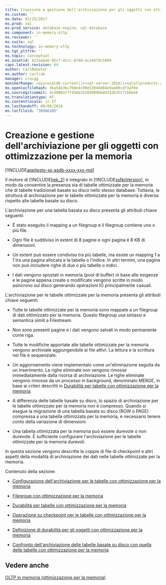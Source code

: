 ```yaml
---
title: Creazione e gestione dell'archiviazione per gli oggetti con ottimizzazione per la memoria | Microsoft Docs
ms.custom: ''
ms.date: 03/15/2017
ms.prod: sql
ms.prod_service: database-engine, sql-database
ms.component: in-memory-oltp
ms.reviewer: ''
ms.suite: sql
ms.technology: in-memory-oltp
ms.tgt_pltfrm: ''
ms.topic: conceptual
ms.assetid: 622aabe6-95c7-42cc-8768-ac2e679c5089
caps.latest.revision: 64
author: CarlRabeler
ms.author: carlrab
manager: craigg
monikerRange: =azuresqldb-current||>=sql-server-2016||=sqlallproducts-allversions||>=sql-server-linux-2017
ms.openlocfilehash: 3ba54b3bc7b8e4c99e53049d84e9ae89cdf3af04
ms.sourcegitcommit: 4cd008a77f456b35204989bbdd31db352716bbe6
ms.translationtype: HT
ms.contentlocale: it-IT
ms.lasthandoff: 08/06/2018
ms.locfileid: "39566105"
---
```

# <a name="creating-and-managing-storage-for-memory-optimized-objects"></a>Creazione e gestione dell'archiviazione per gli oggetti con ottimizzazione per la memoria
[!INCLUDE[appliesto-ss-asdb-xxxx-xxx-md](../../includes/appliesto-ss-asdb-xxxx-xxx-md.md)]

  Il motore di [!INCLUDE[hek_2](../../includes/hek-2-md.md)] è integrato in [!INCLUDE[ssNoVersion](../../includes/ssnoversion-md.md)], in modo da consentire la presenza sia di tabelle ottimizzate per la memoria che di tabelle tradizionali basate su disco nello stesso database. Tuttavia, la struttura di archiviazione per le tabelle ottimizzate per la memoria è diversa rispetto alle tabelle basate su disco.  
  
 L'archiviazione per una tabella basata su disco presenta gli attributi chiave seguenti:  
  
-   È stato eseguito il mapping a un filegroup e il filegroup contiene uno o più file.  
  
-   Ogni file è suddiviso in extent di 8 pagine e ogni pagina è 8 KB di dimensioni.  
  
-   Un extent può essere condiviso tra più tabelle, ma esiste un mapping 1 a 1 tra una pagina allocata e la tabella o l'indice. In altri termini, una pagina non può includere righe di due o più tabelle o indici.  
  
-   I dati vengono spostati in memoria (pool di buffer) in base alle esigenze e le pagine appena create o modificate vengono scritte in modo asincrono sul disco generando operazioni IO principalmente casuali.  
  
 L'archiviazione per le tabelle ottimizzate per la memoria presenta gli attributi chiave seguenti:  
  
-   Tutte le tabelle ottimizzate per la memoria sono mappate a un filegroup di dati ottimizzato per la memoria. Questo filegroup usa sintassi e semantica simili a Filestream.  
  
-   Non sono presenti pagine e i dati vengono salvati in modo permanente come riga.  
  
-   Tutte le modifiche apportate alle tabelle ottimizzate per la memoria vengono archiviate aggiungendole ai file attivi. La lettura e la scrittura nei file è sequenziale.  
  
-   Un aggiornamento viene implementato come un'eliminazione seguita da un inserimento. Le righe eliminate non vengono rimosse immediatamente dalla risorsa di archiviazione. Le righe eliminate vengono rimosse da un processo in background, denominato MERGE, in base ai criteri descritti in [Durabilità per tabelle con ottimizzazione per la memoria](../../relational-databases/in-memory-oltp/durability-for-memory-optimized-tables.md).  
  
-   A differenza delle tabelle basate su disco, lo spazio di archiviazione per le tabelle ottimizzate per la memoria non è compresso. Quando si esegue la migrazione di una tabella basata su disco (ROW o PAGE) compressa a una tabella ottimizzata per la memoria, è necessario tenere conto della variazione di dimensioni.  
  
-   Una tabella ottimizzata per la memoria può essere durevole o non durevole. È sufficiente configurare l'archiviazione per le tabelle ottimizzate per la memoria durevoli.  
  
 In questa sezione vengono descritte le coppie di file di checkpoint e altri aspetti della modalità di archiviazione dei dati nelle tabelle ottimizzate per la memoria.  
  
 Contenuto della sezione:  
  
-   [Configurazione dell'archiviazione per le tabelle con ottimizzazione per la memoria](../../relational-databases/in-memory-oltp/configuring-storage-for-memory-optimized-tables.md)  
  
-   [Filegroup con ottimizzazione per la memoria](../../relational-databases/in-memory-oltp/the-memory-optimized-filegroup.md)  
  
-   [Durabilità per tabelle con ottimizzazione per la memoria](../../relational-databases/in-memory-oltp/durability-for-memory-optimized-tables.md)  
  
-   [Operazione su checkpoint per le tabelle con ottimizzazione per la memoria](../../relational-databases/in-memory-oltp/checkpoint-operation-for-memory-optimized-tables.md)  
  
-   [Definizione di durabilità per gli oggetti con ottimizzazione per la memoria](../../relational-databases/in-memory-oltp/defining-durability-for-memory-optimized-objects.md)  
  
-   [Confronto dell'archiviazione delle tabelle basate su disco con quella delle tabelle con ottimizzazione per la memoria](../../relational-databases/in-memory-oltp/comparing-disk-based-table-storage-to-memory-optimized-table-storage.md)  
  
## <a name="see-also"></a>Vedere anche  
 [OLTP in memoria &#40;ottimizzazione per la memoria&#41;](../../relational-databases/in-memory-oltp/in-memory-oltp-in-memory-optimization.md)  
  
  
